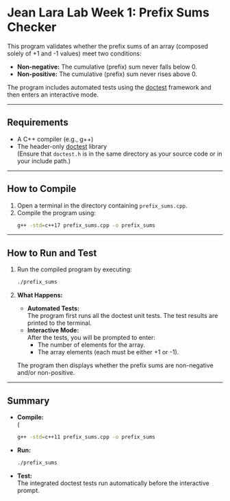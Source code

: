 # Jean Lara Lab Week 1: Prefix Sums Checker

This program validates whether the prefix sums of an array (composed solely of +1 and -1 values) meet two conditions:
- **Non-negative:** The cumulative (prefix) sum never falls below 0.
- **Non-positive:** The cumulative (prefix) sum never rises above 0.

The program includes automated tests using the [doctest](https://github.com/onqtam/doctest) framework and then enters an interactive mode.

---

## Requirements

- A C++ compiler (e.g., g++)
- The header-only [doctest](https://github.com/onqtam/doctest) library  
  (Ensure that `doctest.h` is in the same directory as your source code or in your include path.)

---

## How to Compile

1. Open a terminal in the directory containing `prefix_sums.cpp`.
2. Compile the program using:
   ```bash
   g++ -std=c++17 prefix_sums.cpp -o prefix_sums
   ```
---

## How to Run and Test

1. Run the compiled program by executing:
   ```bash
   ./prefix_sums
   ```

2. **What Happens:**
   - **Automated Tests:**  
     The program first runs all the doctest unit tests. The test results are printed to the terminal.
   - **Interactive Mode:**  
     After the tests, you will be prompted to enter:
     - The number of elements for the array.
     - The array elements (each must be either +1 or -1).

   The program then displays whether the prefix sums are non-negative and/or non-positive.
---

## Summary

- **Compile:**  
  (
  ```bash
  g++ -std=c++11 prefix_sums.cpp -o prefix_sums
  ```

- **Run:**  
  ```bash
  ./prefix_sums
  ```

- **Test:**  
  The integrated doctest tests run automatically before the interactive prompt.
